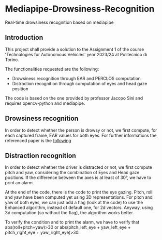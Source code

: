 # Mediapipe-Drowsiness-Recognition
Real-time drowsiness recognition based on mediapipe

## Introduction

This project shall provide a solution to the Assignment 1 of the course 'Technologies for Autonomous Vehicles' year 2023/24 at Politecnico di Torino.

The functionalities requested are the following:
- Drowsiness recognition through EAR and PERCLOS computation
- Distraction recognition through computation of eyes and head gaze position
  
The code is based on the one provided by professor Jacopo Sini and requires opencv-python and mediapipe.

## Drowsiness recognition

In order to detect whether the person is drowsy or not, we first compute, for each captured frame, EAR values for both eyes.
For further informations the referenced paper is the [following](https://ieeexplore.ieee.org/document/10039811)

## Distraction recognition

In order to detect whether the driver is distracted or not, we first compute pitch and yaw, considering the combination of Eyes and Head gaze positions.
If the difference between the axes is at least of 30°, we have to print an alarm.

At the end of the code, there is the code to print the eye gazing.
Pitch, roll and yaw have been computed yet using 3D representations. For pitch and yaw of both eyes, we can just add a flag (look at the code) to use the Enhanced algorithm, instead of default one, for 2d vectors. Anyway, using 3d computation (so without the flag), the algorithm works better.

To verify the condition and to print the alarm, we have to verify that abs(roll+pitch+yaw)>30 or abs(pitch_left_eye + yaw_left_eye + pitch_right_eye + yaw_right_eye)>30.
